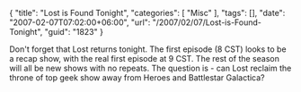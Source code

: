 {
	"title": "Lost is Found Tonight",
	"categories": [
		"Misc"
	],
	"tags": [],
	"date": "2007-02-07T07:02:00+06:00",
	"url": "/2007/02/07/Lost-is-Found-Tonight",
	"guid": "1823"
}

Don't forget that Lost returns tonight. The first episode (8 CST) looks to be a recap show, with the real first episode at  9 CST. The rest of the season will all be new shows with no repeats. The question is - can Lost reclaim the throne of top geek show away from Heroes and Battlestar Galactica?
